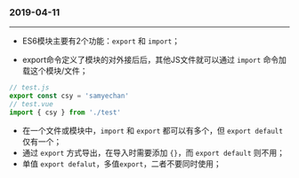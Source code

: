 ### 2019-04-11

- - -

- ES6模块主要有2个功能：`export` 和 `import`；

- export命令定义了模块的对外接后后，其他JS文件就可以通过 `import` 命令加载这个模块/文件；

```javascript
// test.js
export const csy = 'samyechan'
// test.vue
import { csy } from './test'
```

- 在一个文件或模块中，`import` 和 `export` 都可以有多个，但 `export default` 仅有一个；
- 通过 `export` 方式导出，在导入时需要添加 `{}`，而 `export default` 则不用；
- 单值 `export defalut`，多值`export`，二者不要同时使用；
